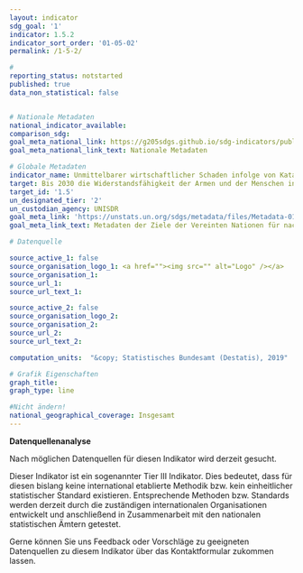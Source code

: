 ```yaml
---
layout: indicator
sdg_goal: '1'
indicator: 1.5.2
indicator_sort_order: '01-05-02'
permalink: /1-5-2/

#
reporting_status: notstarted
published: true
data_non_statistical: false


# Nationale Metadaten
national_indicator_available:
comparison_sdg:
goal_meta_national_link: https://g205sdgs.github.io/sdg-indicators/public/MetaDe/1.5.2.pdf
goal_meta_national_link_text: Nationale Metadaten

# Globale Metadaten
indicator_name: Unmittelbarer wirtschaftlicher Schaden infolge von Katastrophen, im Verhältnis zum globalen Bruttoinlandsprodukt (BIP)
target: Bis 2030 die Widerstandsfähigkeit der Armen und der Menschen in prekären Situationen erhöhen und ihre Exposition und Anfälligkeit gegenüber klimabedingten Extremereignissen und anderen wirtschaftlichen, sozialen und ökologischen Schocks und Katastrophen verringern
target_id: '1.5'
un_designated_tier: '2'
un_custodian_agency: UNISDR
goal_meta_link: 'https://unstats.un.org/sdgs/metadata/files/Metadata-01-05-02.pdf'
goal_meta_link_text: Metadaten der Ziele der Vereinten Nationen für nachhaltige Entwicklung

# Datenquelle

source_active_1: false
source_organisation_logo_1: <a href=""><img src="" alt="Logo" /></a>
source_organisation_1:
source_url_1:
source_url_text_1:

source_active_2: false
source_organisation_logo_2:
source_organisation_2:
source_url_2:
source_url_text_2:

computation_units:  "&copy; Statistisches Bundesamt (Destatis), 2019"

# Grafik Eigenschaften
graph_title:
graph_type: line

#Nicht ändern!
national_geographical_coverage: Insgesamt
---
```

**Datenquellenanalyse**

Nach möglichen Datenquellen für diesen Indikator wird derzeit gesucht.

Dieser Indikator ist ein sogenannter Tier III Indikator. Dies bedeutet, dass für diesen bislang keine international etablierte Methodik bzw. kein einheitlicher statistischer Standard existieren. Entsprechende Methoden bzw. Standards werden derzeit durch die zuständigen internationalen Organisationen entwickelt und anschließend in Zusammenarbeit mit den nationalen statistischen Ämtern getestet.

Gerne können Sie uns Feedback oder Vorschläge zu geeigneten Datenquellen zu diesem Indikator über das Kontaktformular zukommen lassen.
